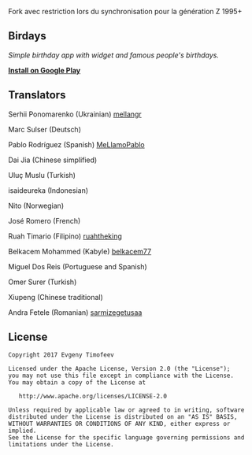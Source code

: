 Fork avec restriction lors du synchronisation pour la génération Z 1995+
## Birdays
*Simple birthday app with widget and famous people's birthdays.*

**[Install on Google Play](https://play.google.com/store/apps/details?id=com.maliciamrg.birdays)**
## Translators
Serhii Ponomarenko (Ukrainian) [mellangr](https://github.com/mellangr)

Marc Sulser (Deutsch)

Pablo Rodríguez (Spanish) [MeLlamoPablo](https://github.com/MeLlamoPablo)

Dai Jia (Chinese simplified)

Uluç Muslu (Turkish)

isaideureka (Indonesian)

Nito (Norwegian)

José Romero (French)

Ruah Timario (Filipino) [ruahtheking](https://github.com/ruahtheking)

Belkacem Mohammed (Kabyle) [belkacem77](https://github.com/belkacem77)

Miguel Dos Reis (Portuguese and Spanish)

Omer Surer (Turkish)

Xiupeng (Chinese traditional)

Andra Fetele (Romanian) [sarmizegetusaa](https://github.com/sarmizegetusaa)
## License

```
Copyright 2017 Evgeny Timofeev

Licensed under the Apache License, Version 2.0 (the "License");
you may not use this file except in compliance with the License.
You may obtain a copy of the License at

   http://www.apache.org/licenses/LICENSE-2.0

Unless required by applicable law or agreed to in writing, software
distributed under the License is distributed on an "AS IS" BASIS,
WITHOUT WARRANTIES OR CONDITIONS OF ANY KIND, either express or implied.
See the License for the specific language governing permissions and
limitations under the License.
```
